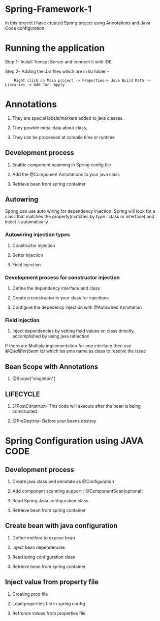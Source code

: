 # Spring-Framework-1

In this project I have created Spring project using Annotations and Java Code configuration

# Running the application

Step 1- Install Tomcat Server and connect it with IDE

Step 2- Adding the Jar files which are in lib folder -

        Right click on Main project -> Properties-> Java Build Path -> Libraries -> Add Jar- Apply

# Annotations

1. They are special labels/markers added to java classes. 
 
2. They provide meta-data about class, 
 
3. They can be processed at compile time or runtime

## Development process

1. Enable component scanning in Spring config file

2. Add the @Component Annotations to your java class

3. Retrieve bean from spring container

## Autowring
Spring can use auto wiring for dependency injection. Spring will look for a class that matches the property(matches by type : class or interface) and inject it automatically

### Autowiring injection types

1. Constructor injection

2. Setter injection

3. Field Injection

### Development process for constructor injection 

1. Define the dependency interface and class

2. Create a constructor in your class for injections

3. Configure the depedency injection with @Autowired Annotation
 
### Field injection

1. Inject dependencies by setting field values on class directly, accomplished by using java reflection

If there are Multiple implementation for one interface then use *@Qualifier(bean id)* which iss ame name as class to resolve the issue

## Bean Scope with Annotations

1. @Scope("singleton")

## LIFECYCLE

1. @PostConstruct- This code will execute after the bean is being constructed

2. @PreDestroy- Before your beans destroy

# Spring Configuration using JAVA CODE

## Development process

1. Create java class and annotate as @Configuration

2. Add component scanning support : @ComponentScan(optional)

3. Read Spring Java configuration class

4. Retrieve bean from spring container

## Create bean with java configuration

1. Define method to expose bean

2. Inject bean dependencies

3. Read sping configuration class

4. Retrieve bean from spring container

## Inject value from property file

1. Creating prop file

2. Load properties file in spring config

3. Refrence values from properties file
